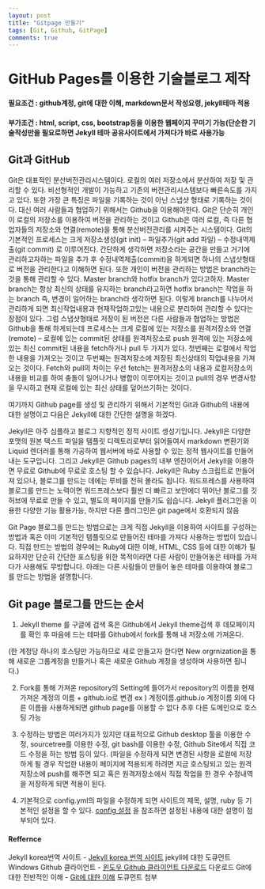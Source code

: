 ```yaml
---
layout: post
title: "Gitpage 만들기"
tags: [Git, Github, GitPage]
comments: true
---
```




# GitHub Pages를 이용한 기술블로그 제작

#### 필요조건 : github계정, git에 대한 이해, markdown문서 작성요령, jekyll테마 적용
#### 부가조건 : html, script, css, bootstrap등을 이용한 웹페이지 꾸미기 가능(단순한 기술작성만을 필요로하면 Jekyll 테마 공유사이트에서 가져다가 바로 사용가능

## Git과 GitHub
Git은 대표적인 분산버전관리시스템이다. 로컬의 여러 저장소에서 분산하여 저장 및 관리할 수 있다. 비선형적인 개발이 가능하고 기존의 버전관리시스템보다 빠른속도를 가지고 있다. 또한 가장 큰 특징은 파일을 기록하는 것이 아닌 스냅샷 형태로 기록하는 것이다. 대신 여러 사람들과 협업하기 위해서는 Github을 이용해야한다. Git은 단순히 개인이 로컬의 저장소를 이용하여 버전을 관리하는 것이고 Github은 여러 로컬, 즉 다른 협업자들의 저장소와 연결(remote)을 통해 분산버전관리를 시켜주는 시스템이다.
Git의 기본적인 프로세스는 크게
저장소생성(git init) – 파일추가(git add 파일) – 수정내역제출(git commit)
로 이루어진다.
간단하게 생각하면 저장소라는 공간을 만들고 거기에 관리하고자하는 파일을 추가 후 수정내역제출(commit)을 하게되면 하나의 스냅샷형태로 버전을 관리한다고 이해하면 된다.
또한 개인이 버전을 관리하는 방법은 branch라는 것을 통해 관리할 수 있다.
Master branch와 hotfix branch가 있다고하자.
Master branch는 항상 최신의 상태를 유지하는 branch라고하면 hotfix branch는 작업을 하는 branch 즉, 변경이 일어하는 branch라 생각하면 된다.
이렇게 branch를 나누어서 관리하게 되면 최신작업내용과 현재작업하고있는 내용으로 분리하여 관리할 수 있다는 장점이 있다.
그럼 스냅샷형태로 저장이 된 버전은 다른 사람들과 협업하는 방법은 Github을 통해 하게되는데 프로세스는 크게
로컬에 있는 저장소를 원격저장소와 연결(remote) – 로컬에 있는 commit된 상태를 원격저장소로 push
원격에 있는 저장소에 있는 최신 commit된 내용을 fetch하거나 pull
두 가지가 있다.
첫번째는 로컬에서 작업한 내용을 가져오는 것이고 두번째는 원격저장소에 저장된 최신상태의 작업내용을 가져오는 것이다.
Fetch와 pull의 차이는 우선 fetch는 원격저장소의 내용과 로컬저장소의 내용을 비교를 하여 충돌이 일어나거나 병합이 이루어지는 것이고 pull의 경우 변경사항을 무시하고 현재 로컬에 있는 최신 상태를 덮어쓰기하는 것이다.

여기까지 Github page를 생성 및 관리하기 위해서 기본적인 Git과 Github의 내용에 대한 설명이고 다음은 Jekyll에 대한 간단한 설명을 하겠다.

Jekyll은 아주 심플하고 블로그 지향적인 정적 사이트 생성기입니다. Jekyll은 다양한 포맷의 원본 텍스트 파일을 템플릿 디렉토리로부터 읽어들여서 markdown 변환기와 Liquid 렌더러를 통해 가공하여 웹서버에 바로 사용할 수 있는 정적 웹사이트를 만들어내는 도구입니다.
그리고 Jekyll은 Github pages의 내부 엔진이어서 Jekyll을 이용하면 무료로 Github에 무료로 호스팅 할 수 있습니다. Jekyll은 Ruby 스크립트로 만들어져 있으나, 블로그를 만드는 데에는 루비를 전혀 몰라도 됩니다. 워드프레스를 사용하여 블로그를 만드는 노력이면 워드프레스보다 훨씬 더 빠르고 보안에더 뛰어난 블로그를 깃허브에 무료로 만들 수 있고, 별도의 페이지를 만들기도 쉽습니다.
Jekyll 플러그인을 이용한 다양한 기능 활용가능, 하지만 다른 플러그인은 git page에서 호환되지 않음

Git Page 블로그를 만드는 방법으로는 크게 직접 Jekyll을 이용하여 사이트를 구성하는 방법과 혹은 이미 기본적인 템플릿으로 만들어진 테마를 가져다 사용하는 방법이 있습니다.
직접 만드는 방법의 경우에는 Ruby에 대한 이해, HTML, CSS 등에 대한 이해가 필요하지만 단순히 간단한 포스팅을 위한 목적이라면 다른 사람이 만들어놓은 테마를 가져다가 사용해도 무방합니다.
아래는 다른 사람들이 만들어 놓은 테마를 이용하여 블로그를 만드는 방법을 설명합니다.


## Git page 블로그를 만드는 순서
1)	Jekyll theme 를 구글에 검색 혹은 Github에서 Jekyll theme검색 후 데모페이지를 확인 후 마음에 드는 테마를 Github에서 fork를 통해 내 저장소에 가져온다.

(한 계정당 하나의 호스팅만 가능하므로 새로 만들고자 한다면 New orgrnization을 통해 새로운 그룹계정을 만들거나 혹은 새로운 Github 계정을 생성하며 사용하면 됩니다.)

2)	Fork를 통해 가져온 repository의 Setting에 들어가서 repository의 이름을 현재 가져온 계정의 이름 + github.io로 변경 ex ) 계정이름.github.io
계정이름 외에 다른 이름을 사용하게되면 github page를 이용할 수 없다
추후 다른 도메인으로 호스팅 가능




3)	수정하는 방법은 여러가지가 있지만 대표적으로 Github desktop 툴을 이용한 수정, sourcetree를 이용한 수정, git bash를 이용한 수정, Github Site에서 직접 코드 수정을 하는 방법 등이 있다. (파일을 수정하게 되면 변경된 사항을 로컬에 저장하게 될 경우 작업한 내용이 페이지에 적용되게 하려면 지금 호스팅되고 있는 원격저장소에 push를 해주면 되고 혹은 원격저장소에서 직접 작업을 한 경우 수정내역을 저장하게 되면 적용이 된다.
4)	기본적으로 config.yml의 파일을 수정하게 되면 사이트의 제목, 설명, ruby 등 기본적인 설정을 할 수 있다.
[config 설정](https://jekyllrb-ko.github.io/docs/configuration/) 을 참조하면 설정된 내용에 대한 설명이 첨부되어 있다.

#### Reffernce
Jekyll korea번역 사이트 - [Jekyll korea 번역 사이트](http://jekyllrb-ko.github.io/) jekyll에 대한 도큐먼트
Windows Github 클라이언트 -  [윈도우 Github 클라이언트 다운로드](https://desktop.github.com/) 다운로드
Git에 대한 전반적인 이해 - [Git에 대한 이해](https://git-scm.com/book/ko/v2) 도큐먼트 첨부
